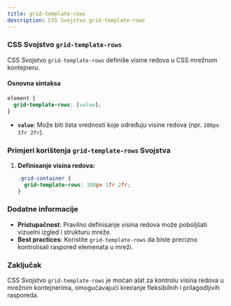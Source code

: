 ```yaml
---
title: grid-template-rows
description: CSS Svojstvo grid-template-rows
---
```


### CSS Svojstvo `grid-template-rows`

CSS Svojstvo `grid-template-rows` definiše visine redova u CSS mrežnom kontejneru.

#### Osnovna sintaksa

```css
element {
  grid-template-rows: [value];
}
```

- **`value`**: Može biti lista vrednosti koje određuju visine redova (npr. `100px 1fr 2fr`).

### Primjeri korištenja `grid-template-rows` Svojstva

1. **Definisanje visina redova:**

   ```css
   .grid-container {
     grid-template-rows: 100px 1fr 2fr;
   }
   ```

### Dodatne informacije

- **Pristupačnost**: Pravilno definisanje visina redova može poboljšati vizuelni izgled i strukturu mreže.
- **Best practices**: Koristite `grid-template-rows` da biste precizno kontrolisali raspored elemenata u mreži.

### Zaključak

CSS Svojstvo `grid-template-rows` je moćan alat za kontrolu visina redova u mrežnim kontejnerima, omogućavajući kreiranje fleksibilnih i prilagodljivih rasporeda.
